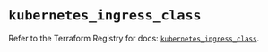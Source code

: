 # `kubernetes_ingress_class`

Refer to the Terraform Registry for docs: [`kubernetes_ingress_class`](https://registry.terraform.io/providers/hashicorp/kubernetes/2.34.0/docs/resources/ingress_class).
